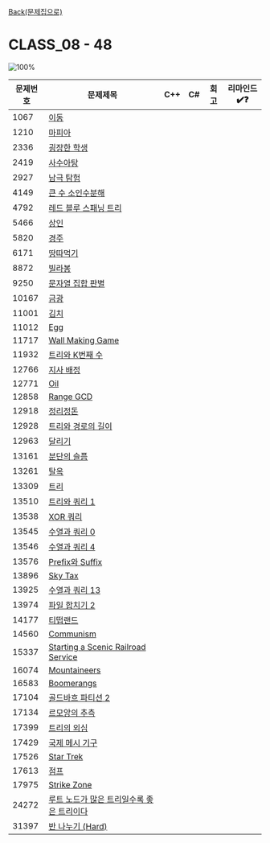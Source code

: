 [Back(문제집으로)](/Workbook/README.md)

# CLASS_08 - 48

![100%](https://progress-bar.xyz/0/?scale=48&title=progress&width=500&color=babaca&suffix=/48)

| 문제번호 | 문제제목                                                          | C++ | C#  | 회고 | 리마인드✔️❓ |
| -------- | ----------------------------------------------------------------- | --- | --- | ---- | ------------ |
| 1067     | [이동](https://boj.kr/1067)                                       |     |     |      |              |
| 1210     | [마피아](https://boj.kr/1210)                                     |     |     |      |              |
| 2336     | [굉장한 학생](https://boj.kr/2336)                                |     |     |      |              |
| 2419     | [사수아탕](https://boj.kr/2419)                                   |     |     |      |              |
| 2927     | [남극 탐험](https://boj.kr/2927)                                  |     |     |      |              |
| 4149     | [큰 수 소인수분해](https://boj.kr/4149)                           |     |     |      |              |
| 4792     | [레드 블루 스패닝 트리](https://boj.kr/4792)                      |     |     |      |              |
| 5466     | [상인](https://boj.kr/5466)                                       |     |     |      |              |
| 5820     | [경주](https://boj.kr/5820)                                       |     |     |      |              |
| 6171     | [땅따먹기](https://boj.kr/6171)                                   |     |     |      |              |
| 8872     | [빌라봉](https://boj.kr/8872)                                     |     |     |      |              |
| 9250     | [문자열 집합 판별](https://boj.kr/9250)                           |     |     |      |              |
| 10167    | [금광](https://boj.kr/10167)                                      |     |     |      |              |
| 11001    | [김치](https://boj.kr/11001)                                      |     |     |      |              |
| 11012    | [Egg](https://boj.kr/11012)                                       |     |     |      |              |
| 11717    | [Wall Making Game](https://boj.kr/11717)                          |     |     |      |              |
| 11932    | [트리와 K번째 수](https://boj.kr/11932)                           |     |     |      |              |
| 12766    | [지사 배정](https://boj.kr/12766)                                 |     |     |      |              |
| 12771    | [Oil](https://boj.kr/12771)                                       |     |     |      |              |
| 12858    | [Range GCD](https://boj.kr/12858)                                 |     |     |      |              |
| 12918    | [정리정돈](https://boj.kr/12918)                                  |     |     |      |              |
| 12928    | [트리와 경로의 길이](https://boj.kr/12928)                        |     |     |      |              |
| 12963    | [달리기](https://boj.kr/12963)                                    |     |     |      |              |
| 13161    | [분단의 슬픔](https://boj.kr/13161)                               |     |     |      |              |
| 13261    | [탈옥](https://boj.kr/13261)                                      |     |     |      |              |
| 13309    | [트리](https://boj.kr/13309)                                      |     |     |      |              |
| 13510    | [트리와 쿼리 1](https://boj.kr/13510)                             |     |     |      |              |
| 13538    | [XOR 쿼리](https://boj.kr/13538)                                  |     |     |      |              |
| 13545    | [수열과 쿼리 0](https://boj.kr/13545)                             |     |     |      |              |
| 13546    | [수열과 쿼리 4](https://boj.kr/13546)                             |     |     |      |              |
| 13576    | [Prefix와 Suffix](https://boj.kr/13576)                           |     |     |      |              |
| 13896    | [Sky Tax](https://boj.kr/13896)                                   |     |     |      |              |
| 13925    | [수열과 쿼리 13](https://boj.kr/13925)                            |     |     |      |              |
| 13974    | [파일 합치기 2](https://boj.kr/13974)                             |     |     |      |              |
| 14177    | [티떱랜드](https://boj.kr/14177)                                  |     |     |      |              |
| 14560    | [Communism](https://boj.kr/14560)                                 |     |     |      |              |
| 15337    | [Starting a Scenic Railroad Service](https://boj.kr/15337)        |     |     |      |              |
| 16074    | [Mountaineers](https://boj.kr/16074)                              |     |     |      |              |
| 16583    | [Boomerangs](https://boj.kr/16583)                                |     |     |      |              |
| 17104    | [골드바흐 파티션 2](https://boj.kr/17104)                         |     |     |      |              |
| 17134    | [르모앙의 추측](https://boj.kr/17134)                             |     |     |      |              |
| 17399    | [트리의 외심](https://boj.kr/17399)                               |     |     |      |              |
| 17429    | [국제 메시 기구](https://boj.kr/17429)                            |     |     |      |              |
| 17526    | [Star Trek](https://boj.kr/17526)                                 |     |     |      |              |
| 17613    | [점프](https://boj.kr/17613)                                      |     |     |      |              |
| 17975    | [Strike Zone](https://boj.kr/17975)                               |     |     |      |              |
| 24272    | [루트 노드가 많은 트리일수록 좋은 트리이다](https://boj.kr/24272) |     |     |      |              |
| 31397    | [반 나누기 (Hard)](https://boj.kr/31397)                          |     |     |      |              |
